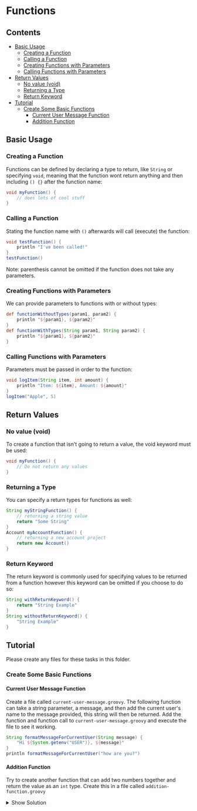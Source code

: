 # Functions



<!--TOC_START-->
## Contents
- [Basic Usage](#basic-usage)
	- [Creating a Function](#creating-a-function)
	- [Calling a Function](#calling-a-function)
	- [Creating Functions with Parameters](#creating-functions-with-parameters)
	- [Calling Functions with Parameters](#calling-functions-with-parameters)
- [Return Values](#return-values)
	- [No value (void)](#no-value-void)
	- [Returning a Type](#returning-a-type)
	- [Return Keyword](#return-keyword)
- [Tutorial](#tutorial)
	- [Create Some Basic Functions](#create-some-basic-functions)
		- [Current User Message Function](#current-user-message-function)
		- [Addition Function](#addition-function)

<!--TOC_END-->
## Basic Usage

### Creating a Function
Functions can be defined by declaring a type to return, like `String` or specifying `void`, meaning that the function wont return anything and then including `() {}` after the function name:
```groovy
void myFunction() {
    // does lots of cool stuff
}
```

### Calling a Function
Stating the function name with `()` afterwards will call (execute) the function:
```groovy
void testFunction() {
    println "I've been called!"
}
testFunction()
```
Note: parenthesis cannot be omitted if the function does not take any parameters.

### Creating Functions with Parameters
We can provide parameters to functions with or without types:
```groovy
def functionWithoutTypes(param1, param2) {
    println "${param1}, ${param2}"
}
def functionWithTypes(String param1, String param2) {
    println "${param1}, ${param2}"
}
```

### Calling Functions with Parameters
Parameters must be passed in order to the function:
```groovy
void logItem(String item, int amount) {
    println "Item: ${item}, Amount: ${amount}"
}
logItem("Apple", 5)
```

## Return Values

### No value (void)
To create a function that isn't going to return a value, the void keyword must be used:
```groovy
void myFunction() {
    // Do not return any values
}
```

### Returning a Type
You can specify a return types for functions as well:
```groovy
String myStringFunction() {
    // returning a string value
    return "Some String"
}
Account myAccountFunction() {
    // returning a new account project
    return new Account()
}
```

### Return Keyword
The return keyword is commonly used for specifying values to be returned from a function however this keyword can be omitted if you choose to do so:
```groovy
String withReturnKeyword() {
    return "String Example"
}
String withoutReturnKeyword() {
    "String Example"
}
```

## Tutorial
Please create any files for these tasks in this folder.

### Create Some Basic Functions

#### Current User Message Function
Create a file called `current-user-message.groovy`.
The following function can take a string parameter, a message, and then add the current user's name to the message provided, this string will then be returned.
Add the function and function call to `current-user-message.groovy` and execute the file to see it working.
```groovy
String formatMessageForCurrentUser(String message) {
    "Hi ${System.getenv("USER")}, ${message}"
}
println formatMessageForCurrentUser("how are you?")
```

#### Addition Function
Try to create another function that can add two numbers together and return the value as an `int` type.
Create this in a file called `addition-function.groovy`
<details>
<summary>Show Solution</summary>

```groovy
int sumOf(int firstNumber, int secondNumber) {
    firstNumber + secondNumber
}
println sumOf(1, 2)
```

</details>
